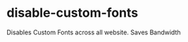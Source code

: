 disable-custom-fonts
====================

Disables Custom Fonts across all website. Saves Bandwidth